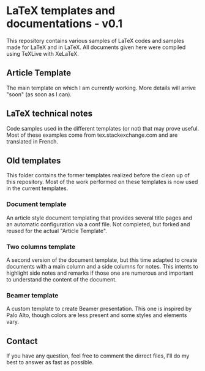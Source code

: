# LaTeX templates and documentations - v0.1
This repository contains various samples of LaTeX codes and samples made for LaTeX and in LaTeX. All documents given here were compiled using TeXLive with XeLaTeX.

## Article Template
The main template on which I am currently working. More details will arrive "soon" (as soon as I can).

## LaTeX technical notes
Code samples used in the different templates (or not) that may prove useful. Most of these examples come from tex.stackexchange.com and are translated in French.

## Old templates
This folder contains the former templates realized before the clean up of this repository. Most of the work performed on these templates is now used in the current templates.
### Document template
An article style document templating that provides several title pages and an automatic configuration via a conf file. Not completed, but forked and reused for the actual "Article Template".

### Two columns template
A second version of the document template, but this time adapted to create documents with a main column and a side columns for notes. This intents to highlight side notes and remarks if those one are numerous and important to understand the content of the document.

### Beamer template
A custom template to create Beamer presentation. This one is inspired by Palo Alto, though colors are less present and some styles and elements vary.

## Contact
If you have any question, feel free to comment the dirrect files, I'll do my best to answer as fast as possible.
